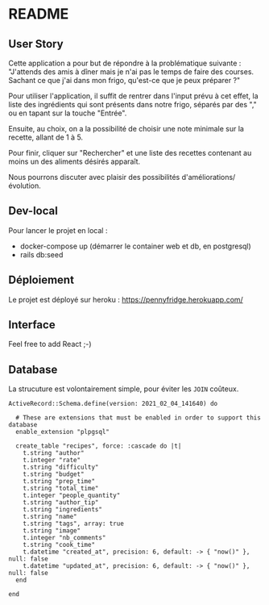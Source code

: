 # README

## User Story

Cette application a pour but de répondre à la problématique suivante : "J'attends des amis à dîner mais je n'ai pas le temps de faire des courses. Sachant ce que j'ai dans mon frigo, qu'est-ce que je peux préparer ?"

Pour utiliser l'application, il suffit de rentrer dans l'input prévu à cet effet, la liste des ingrédients qui sont présents dans notre frigo, séparés par des "," ou en tapant sur la touche "Entrée".

Ensuite, au choix, on a la possibilité de choisir une note minimale sur la recette, allant de 1 à 5.

Pour finir, cliquer sur "Rechercher" et une liste des recettes contenant au moins un des aliments désirés apparaît.

Nous pourrons discuter avec plaisir des possibilités d'améliorations/évolution.

## Dev-local

Pour lancer le projet en local :

* docker-compose up (démarrer le container web et db, en postgresql)
* rails db:seed

## Déploiement

Le projet est déployé sur heroku : https://pennyfridge.herokuapp.com/

## Interface

Feel free to add React ;-)

## Database

La strucuture est volontairement simple, pour éviter les `JOIN` coûteux.

```
ActiveRecord::Schema.define(version: 2021_02_04_141640) do

  # These are extensions that must be enabled in order to support this database
  enable_extension "plpgsql"

  create_table "recipes", force: :cascade do |t|
    t.string "author"
    t.integer "rate"
    t.string "difficulty"
    t.string "budget"
    t.string "prep_time"
    t.string "total_time"
    t.integer "people_quantity"
    t.string "author_tip"
    t.string "ingredients"
    t.string "name"
    t.string "tags", array: true
    t.string "image"
    t.integer "nb_comments"
    t.string "cook_time"
    t.datetime "created_at", precision: 6, default: -> { "now()" }, null: false
    t.datetime "updated_at", precision: 6, default: -> { "now()" }, null: false
  end

end
```
